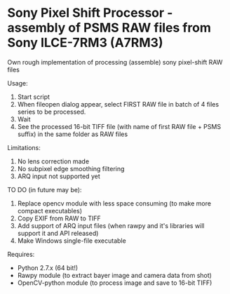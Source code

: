 # Sony Pixel Shift Processor - assembly of PSMS RAW files from Sony ILCE-7RM3 (A7RM3)
Own rough implementation of processing (assemble) sony pixel-shift RAW files

Usage:

1) Start script
2) When fileopen dialog appear, select FIRST RAW file in batch of 4 files series to be processed.
3) Wait
4) See the processed 16-bit TIFF file (with name of first RAW file + PSMS suffix) in the same folder as RAW files

Limitations:
1) No lens correction made
2) No subpixel edge smoothing filtering
3) ARQ input not supported yet

TO DO (in future may be):
1) Replace opencv module with less space consuming (to make more compact executables)
2) Copy EXIF from RAW to TIFF
3) Add support of ARQ input files (when rawpy and it's libraries will support it and API released)
4) Make Windows single-file executable

Requires:
- Python 2.7.x (64 bit!)
- Rawpy module (to extract bayer image and camera data from shot)
- OpenCV-python module (to process image and save to 16-bit TIFF)
